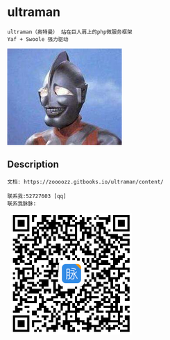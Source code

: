 
# ultraman

    ultraman（奥特曼） 站在巨人肩上的php微服务框架
    Yaf + Swoole 强力驱动
 
![maimai](./ultraman.jpeg) 
    
## Description

    文档: https://zoooozz.gitbooks.io/ultraman/content/
    
    联系我:52727603 [qq]
    联系我脉脉:
   ![maimai](./mm.png)    

